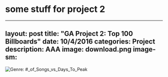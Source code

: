 # some stuff for project 2

---
layout: post
title: "GA Project 2: Top 100 Billboards"
date: 10/4/2016
categories: Project
description: AAA
image: download.png
image-sm:
---

![Genre: #_of_Songs_vs_Days_To_Peak]({{site-url}}download.png)



